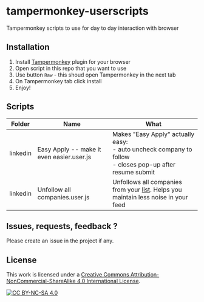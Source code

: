 # tampermonkey-userscripts

Tampermonkey scripts to use for day to day interaction with browser

## Installation

1. Install [Tampermonkey](https://tampermonkey.net/) plugin for your browser
2. Open script in this repo that you want to use
3. Use button `Raw` - this shoud open Tampermonkey in the next tab
4. On Tampermonkey tab click install
5. Enjoy!

## Scripts

| Folder   | Name                                      | What                                                                                                                                              |
|----------|-------------------------------------------|---------------------------------------------------------------------------------------------------------------------------------------------------|
| linkedin | Easy Apply -- make it even easier.user.js | Makes "Easy Apply" actually easy:  <br/>- auto uncheck company to follow <br/>- closes pop-up after resume submit                                 |
| linkedin | Unfollow all companies.user.js            | Unfollows all companies from your [list](https://www.linkedin.com/mynetwork/network-manager/company/). Helps you maintain less noise in your feed |

## Issues, requests, feedback ?

Please create an issue in the project if any.

## License

This work is licensed under a
[Creative Commons Attribution-NonCommercial-ShareAlike 4.0 International License][cc-by-nc-sa].

[![CC BY-NC-SA 4.0][cc-by-nc-sa-image]][cc-by-nc-sa]

[cc-by-nc-sa]: http://creativecommons.org/licenses/by-nc-sa/4.0/

[cc-by-nc-sa-image]: https://licensebuttons.net/l/by-nc-sa/4.0/88x31.png

[cc-by-nc-sa-shield]: https://img.shields.io/badge/License-CC%20BY--NC--SA%204.0-lightgrey.svg
